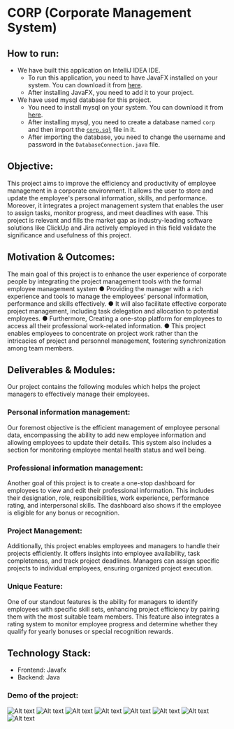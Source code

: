 # CORP (Corporate Management System)
## How to run:
- We have built this application on IntelliJ IDEA IDE. 
    - To run this application, you need to have JavaFX installed on your system. You can download it from [here](https://gluonhq.com/products/javafx/). 
    - After installing JavaFX, you need to add it to your project. 
- We have used mysql database for this project. 
    - You need to install mysql on your system. You can download it from [here](https://dev.mysql.com/downloads/mysql/).
    - After installing mysql, you need to create a database named `corp` and then import the [`corp.sql`](src/main/java/com/example/sdacorp/mysql.sql) file in it. 
    - After importing the database, you need to change the username and password in the `DatabaseConnection.java` file.

## Objective:
This project aims to improve the efficiency and productivity of employee management in a
corporate environment. It allows the user to store and update the employee's personal
information, skills, and performance. Moreover, it integrates a project management system that
enables the user to assign tasks, monitor progress, and meet deadlines with ease. This project
is relevant and fills the market gap as industry-leading software solutions like ClickUp and Jira
actively employed in this field validate the significance and usefulness of this project.

## Motivation & Outcomes:
The main goal of this project is to enhance the user experience of corporate people by
integrating the project management tools with the formal employee management system
● Providing the manager with a rich experience and tools to manage the employees'
personal information, performance and skills effectively.
● It will also facilitate effective corporate project management, including task delegation
and allocation to potential employees.
● Furthermore, Creating a one-stop platform for employees to access all their professional
work-related information.
● This project enables employees to concentrate on project work rather than the intricacies
of project and personnel management, fostering synchronization among team members.

## Deliverables & Modules:
Our project contains the following modules which helps the project managers to effectively
manage their employees.

### Personal information management:

Our foremost objective is the efficient management of employee personal data,
encompassing the ability to add new employee information and allowing employees to
update their details. This system also includes a section for monitoring employee mental
health status and well being.
 
### Professional information management:

Another goal of this project is to create a one-stop dashboard for employees to
view and edit their professional information. This includes their designation, role,
responsibilities, work experience, performance rating, and interpersonal skills. The
dashboard also shows if the employee is eligible for any bonus or recognition.

### Project Management:

Additionally, this project enables employees and managers to handle their
projects efficiently. It offers insights into employee availability, task completeness, and
track project deadlines. Managers can assign specific projects to individual employees,
ensuring organized project execution.

### Unique Feature:

One of our standout features is the ability for managers to identify employees
with specific skill sets, enhancing project efficiency by pairing them with the most
suitable team members. This feature also integrates a rating system to monitor
employee progress and determine whether they qualify for yearly bonuses or special
recognition rewards.

## Technology Stack:
- Frontend: Javafx
- Backend: Java

### Demo of the project:
![Alt text](demo/1.jpeg) ![Alt text](demo/2.jpeg) ![Alt text](demo/3.jpeg) ![Alt text](demo/4.jpeg) ![Alt text](demo/5.jpeg) ![Alt text](demo/6.jpeg) ![Alt text](demo/7.jpeg) ![Alt text](demo/8.jpeg)